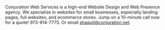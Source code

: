 Conjuration Web Services is a high-end Website Design and Web Presence agency. We specialize in websites for small businesses, especially landing pages, full websites, and ecommerce stores. Jump on a 10-minute call now for a quote! 973-914-7775. Or email shaquil@conjuration.net. 